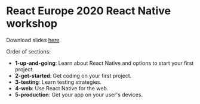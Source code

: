 # React Europe 2020 React Native workshop

Download slides [here](https://www.dropbox.com/sh/x346hry5oxjwhll/AACLgZujAeb7lCjnvsYPrqXSa?dl=0).

Order of sections:

- **1-up-and-going**: Learn about React Native and options to start your first project.
- **2-get-started**: Get coding on your first project.
- **3-testing**: Learn testing strategies.
- **4-web**: Use React Native for the web.
- **5-production**: Get your app on your user's devices.
